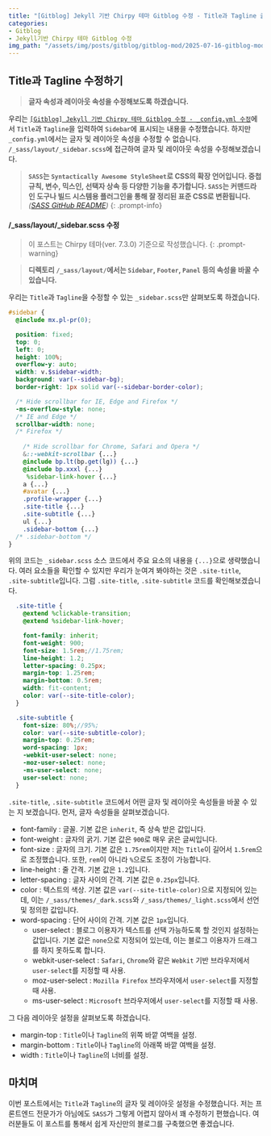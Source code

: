 ```yaml
---
title: "[Gitblog] Jekyll 기반 Chirpy 테마 Gitblog 수정 - Title과 Tagline 글자 및 레이아웃 속성 변경"
categories:
- Gitblog
- Jekyll기반 Chirpy 테마 Gitblog 수정
img_path: "/assets/img/posts/gitblog/gitblog-mod/2025-07-16-gitblog-mod-2"
---
```


## **Title과 Tagline 수정하기**
> **글자 속성과 레이아웃 속성을 수정해보도록 하겠습니다.**

우리는 [`[Gitblog] Jekyll 기반 Chirpy 테마 Gitblog 수정 - _config.yml 수정`](../gitblog-mod-1)에서 `Title`과 `Tagline`을 입력하여 `Sidebar`에 표시되는 내용을 수정했습니다. 하지만 `_config.yml`에서는 글자 및 레이아웃 속성을 수정할 수 없습니다. `/_sass/layout/_sidebar.scss`에 접근하여 글자 및 레이아웃 속성을 수정해보겠습니다.

> **`SASS`는 `Syntactically Awesome StyleSheet`로 CSS의 확장 언어입니다. 중첩 규칙, 변수, 믹스인, 선택자 상속 등 다양한 기능을 추가합니다. `SASS`는 커맨드라인 도구나 빌드 시스템용 플러그인을 통해 잘 정리된 표준 CSS로 변환됩니다.**<br>
> _([SASS GitHub README](https://github.com/sass/sass))_
{: .prompt-info}
#### **/_sass/layout/_sidebar.scss 수정**
> 이 포스트는 Chirpy 테마(ver. 7.3.0) 기준으로 작성했습니다.
{: .prompt-warning}

> **디렉토리 `/_sass/layout/`에서는 `Sidebar`, `Footer`, `Panel` 등의 속성을 바꿀 수 있습니다.**

우리는 `Title`과 `Tagline`을 수정할 수 있는 `_sidebar.scss`만 살펴보도록 하겠습니다.
``` scss
#sidebar {
  @include mx.pl-pr(0);

  position: fixed;
  top: 0;
  left: 0;
  height: 100%;
  overflow-y: auto;
  width: v.$sidebar-width;
  background: var(--sidebar-bg);
  border-right: 1px solid var(--sidebar-border-color);

  /* Hide scrollbar for IE, Edge and Firefox */
  -ms-overflow-style: none;
  /* IE and Edge */
  scrollbar-width: none;
  /* Firefox */
	
	/* Hide scrollbar for Chrome, Safari and Opera */
	&::-webkit-scrollbar {...}
	@include bp.lt(bp.get(lg)) {...}
	@include bp.xxxl {...}
	 %sidebar-link-hover {...}
	a {...}
	#avatar {...}
	.profile-wrapper {...}
	.site-title {...}
	.site-subtitle {...}
	ul {...}
	.sidebar-bottom {...}
  /* .sidebar-bottom */
}
```
위의 코드는  `_sidebar.scss` 소스 코드에서 주요 요소의 내용을 `{...}`으로 생략했습니다. 여러 요소들을 확인할 수 있지만 우리가 눈여겨 봐야하는 것은 `.site-title`, `.site-subtitle`입니다. 그럼 `.site-title`, `.site-subtitle` 코드를 확인해보겠습니다.
``` scss
  .site-title {
    @extend %clickable-transition;
    @extend %sidebar-link-hover;

    font-family: inherit;
    font-weight: 900;
    font-size: 1.5rem;//1.75rem;
    line-height: 1.2;
    letter-spacing: 0.25px;
    margin-top: 1.25rem;
    margin-bottom: 0.5rem;
    width: fit-content;
    color: var(--site-title-color);
  }

  .site-subtitle {
    font-size: 80%;//95%;
    color: var(--site-subtitle-color);
    margin-top: 0.25rem;
    word-spacing: 1px;
    -webkit-user-select: none;
    -moz-user-select: none;
    -ms-user-select: none;
    user-select: none;
  }
```
`.site-title`, `.site-subtitle` 코드에서 어떤 글자 및 레이아웃 속성들을 바꿀 수 있는 지 보겠습니다. 먼저, 글자 속성들을 살펴보겠습니다.
- font-family
: 글꼴. 기본 값은 `inherit`, 즉 상속 받은 값입니다.
- font-weight
: 글자의 굵기. 기본 값은 `900`로 매우 굵은 글씨입니다.
- font-size
: 글자의 크기. 기본 값은 `1.75rem`이지만 저는 `Title`이 길어서 `1.5rem`으로 조정했습니다. 또한, `rem`이 아니라 `%`으로도 조정이 가능합니다.
- line-height
: 줄 간격. 기본 값은 `1.2`입니다.
- letter-spacing
: 글자 사이의 간격. 기본 값은 `0.25px`입니다.
- color
: 텍스트의 색상. 기본 값은 `var(--site-title-color)`으로 지정되어 있는데, 이는 `/_sass/themes/_dark.scss`와 `/_sass/themes/_light.scss`에서 선언 및 정의한 값입니다.
- word-spacing
: 단어 사이의 간격. 기본 값은 `1px`입니다.
	- user-select
	: 블로그 이용자가 텍스트를 선택 가능하도록 할 것인지 설정하는 값입니다. 기본 값은 `none`으로 지정되어 있는데, 이는 블로그 이용자가 드래그를 하지 못하도록 합니다.
	- webkit-user-select
	: `Safari`, `Chrome`와 같은 `Webkit` 기반 브라우저에서 `user-select`를 지정할 때 사용.
	- moz-user-select
	: `Mozilla Firefox` 브라우저에서 `user-select`를 지정할 때 사용.
	- ms-user-select
	: `Microsoft` 브라우저에서 `user-select`를 지정할 때 사용.

그 다음 레이아웃 설정을 살펴보도록 하겠습니다.
- margin-top
: `Title`이나 `Tagline`의 위쪽 바깥 여백을 설정.
- margin-bottom
: `Title`이나 `Tagline`의 아래쪽 바깥 여백을 설정.
- width
: `Title`이나 `Tagline`의 너비를 설정.

## **마치며**
이번 포스트에서는 `Title`과 `Tagline`의 글자 및 레이아웃 설정을 수정했습니다. 저는 프론트엔드 전문가가 아님에도 `SASS`가 그렇게 어렵지 않아서 꽤 수정하기 편했습니다. 여러분들도 이 포스트를 통해서 쉽게 자신만의 블로그를 구축했으면 좋겠습니다.
